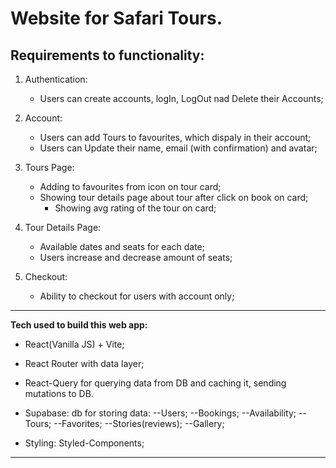 # Website for Safari Tours.

## Requirements to functionality:

1. Authentication:
   - Users can create accounts, logIn, LogOut nad Delete their Accounts;

2. Account:
   - Users can add Tours to favourites, which dispaly in their account;
   - Users can Update their name, email (with confirmation) and avatar;

3. Tours Page:
   - Adding to favourites from icon on tour card;
   - Showing tour details page about tour after click on book on card;
     - Showing avg rating of the tour on card;

4. Tour Details Page:

   - Available dates and seats for each date;
   - Users increase and decrease amount of seats;

5. Checkout:
   - Ability to checkout for users with account only;

---

**Tech used to build this web app:**

- React(Vanilla JS) + Vite;

- React Router with data layer;

- React-Query for querying data from DB and caching it, sending mutations to DB.

- Supabase: db for storing data:
  --Users;
  --Bookings;
  --Availability;
  --Tours;
  --Favorites;
  --Stories(reviews);
  --Gallery;

- Styling: Styled-Components;

---
